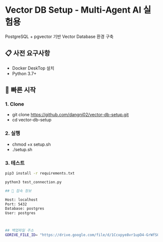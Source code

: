 # Vector DB Setup - Multi-Agent AI 실험용

PostgreSQL + pgvector 기반 Vector Database 환경 구축

## 📋 사전 요구사항

- Docker DeskTop 설치
- Python 3.7+

## 🚀 빠른 시작

### 1. Clone
- git clone https://github.com/dangni02/vector-db-setup.git
- cd vector-db-setup

### 2. 실행
- chmod +x setup.sh
- ./setup.sh

### 3. 테스트
```bash
pip3 install -r requirements.txt

python3 test_connection.py

## 🔌 접속 정보

Host: localhost
Port: 5432
Database: postgres
User: postgres



## 백업파일 주소
GDRIVE_FILE_ID= "https://drive.google.com/file/d/1Ccxpye8vr1upD4-GrWfS0szyFLUTA_uX/view?usp=sharing"
